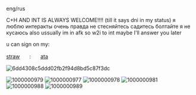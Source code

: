 eng/rus

C+H AND INT IS ALWAYS WELCOME!!!! (till it says dni in my status) я люблю интеракты очень правда не стесняйтесь садитесь болтайте я не кусаюсь
also ussually im in afk so w2i to int maybe I'll answer you later

u can sign on my:

[straw](https://dollydollz.straw.page/)ㅤㅤ:ㅤㅤ[ata](https://bunnidollz.atabook.org/)

![6dd4308c5ddd02fb2f94d8bd5c87f3dc](https://github.com/user-attachments/assets/056a91d9-1885-462f-9466-8869244d254a)

![1000000979](https://github.com/user-attachments/assets/1b3f8b55-917b-45e8-b75d-26fc9114067c) 
![1000000977](https://github.com/user-attachments/assets/929d9bf2-cc14-4ceb-9716-91cb1e06abe0) ![1000000978](https://github.com/user-attachments/assets/0e290486-3fcb-4230-b2d5-c1795d332017) ![1000000981](https://github.com/user-attachments/assets/69669c6b-2cd2-4901-8ab9-25dff26748a6) ![1000000988](https://github.com/user-attachments/assets/9bb0b096-d813-4f8c-b7cd-498c3d84675d) ![1000000989](https://github.com/user-attachments/assets/9e4a0ad7-1727-4e8f-8d39-08b7f3e32983)





